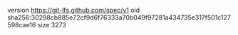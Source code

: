 version https://git-lfs.github.com/spec/v1
oid sha256:30298cb885e72cf9d6f76333a70b049f97281a434735e317f501c127598cae16
size 3273
